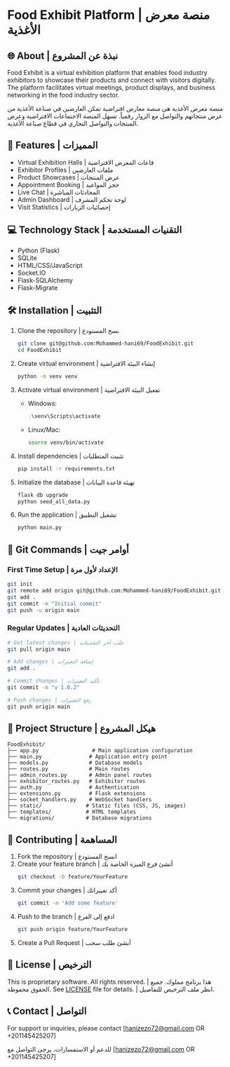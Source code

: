 # Food Exhibit Platform | منصة معرض الأغذية

## 🌐 About | نبذة عن المشروع

Food Exhibit is a virtual exhibition platform that enables food industry exhibitors to showcase their products and connect with visitors digitally. The platform facilitates virtual meetings, product displays, and business networking in the food industry sector.

منصة معرض الأغذية هي منصة معارض افتراضية تمكن العارضين في صناعة الأغذية من عرض منتجاتهم والتواصل مع الزوار رقمياً. تسهل المنصة الاجتماعات الافتراضية وعرض المنتجات والتواصل التجاري في قطاع صناعة الأغذية.

## 🚀 Features | المميزات

- Virtual Exhibition Halls | قاعات المعرض الافتراضية
- Exhibitor Profiles | ملفات العارضين
- Product Showcases | عرض المنتجات
- Appointment Booking | حجز المواعيد
- Live Chat | المحادثات المباشرة
- Admin Dashboard | لوحة تحكم المشرف
- Visit Statistics | إحصائيات الزيارات

## 💻 Technology Stack | التقنيات المستخدمة

- Python (Flask)
- SQLite
- HTML/CSS/JavaScript
- Socket.IO
- Flask-SQLAlchemy
- Flask-Migrate

## 🛠 Installation | التثبيت

1. Clone the repository | نسخ المستودع
   ```bash
   git clone git@github.com:Mohammed-hani69/FoodExhibit.git
   cd FoodExhibit
   ```

2. Create virtual environment | إنشاء البيئة الافتراضية
   ```bash
   python -m venv venv
   ```

3. Activate virtual environment | تفعيل البيئة الافتراضية
   - Windows:
     ```powershell
     .\venv\Scripts\activate
     ```
   - Linux/Mac:
     ```bash
     source venv/bin/activate
     ```

4. Install dependencies | تثبيت المتطلبات
   ```bash
   pip install -r requirements.txt
   ```

5. Initialize the database | تهيئة قاعدة البيانات
   ```bash
   flask db upgrade
   python seed_all_data.py
   ```

6. Run the application | تشغيل التطبيق
   ```bash
   python main.py
   ```

## 📝 Git Commands | أوامر جيت

### First Time Setup | الإعداد لأول مرة
```bash
git init
git remote add origin git@github.com:Mohammed-hani69/FoodExhibit.git
git add .
git commit -m "Initial commit"
git push -u origin main
```

### Regular Updates | التحديثات العادية
```bash
# Get latest changes | جلب آخر التحديثات
git pull origin main

# Add changes | إضافة التغييرات
git add .

# Commit changes | تأكيد التغييرات
git commit -m "v 1.0.2"

# Push changes | رفع التغييرات
git push origin main
```

## 📁 Project Structure | هيكل المشروع

```
FoodExhibit/
├── app.py                 # Main application configuration
├── main.py               # Application entry point
├── models.py             # Database models
├── routes.py             # Main routes
├── admin_routes.py       # Admin panel routes
├── exhibitor_routes.py   # Exhibitor routes
├── auth.py               # Authentication
├── extensions.py         # Flask extensions
├── socket_handlers.py    # WebSocket handlers
├── static/              # Static files (CSS, JS, images)
├── templates/           # HTML templates
└── migrations/          # Database migrations
```

## 👥 Contributing | المساهمة

1. Fork the repository | انسخ المستودع
2. Create your feature branch | أنشئ فرع الميزة الخاصة بك
   ```bash
   git checkout -b feature/YourFeature
   ```
3. Commit your changes | أكد تغييراتك
   ```bash
   git commit -m 'Add some feature'
   ```
4. Push to the branch | ادفع إلى الفرع
   ```bash
   git push origin feature/YourFeature
   ```
5. Create a Pull Request | أنشئ طلب سحب

## 📄 License | الترخيص

This is proprietary software. All rights reserved. | هذا برنامج مملوك. جميع الحقوق محفوظة.
See [LICENSE](LICENSE) file for details. | انظر ملف الترخيص للتفاصيل.

## 📞 Contact | التواصل

For support or inquiries, please contact [hanizezo72@gmail.com OR +201145425207]

للدعم أو الاستفسارات، يرجى التواصل مع [hanizezo72@gmail.com OR +201145425207]